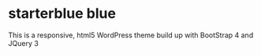 # starterblue blue
This is a responsive, html5 WordPress theme build up with BootStrap 4 and JQuery 3
